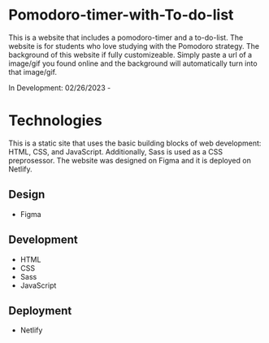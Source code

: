 # Pomodoro-timer-with-To-do-list

This is a website that includes a pomodoro-timer and a to-do-list. The website is for students who love studying with the Pomodoro strategy. The background of this website if fully customizeable. Simply paste a url of a image/gif you found online and the background will automatically turn into that image/gif.

In Development: 02/26/2023 - 

# Technologies
This is a static site that uses the basic building blocks of web development: HTML, CSS, and JavaScript. Additionally, Sass is used as a CSS preprosessor. The website was designed on Figma and it is deployed on Netlify. 

## Design
- Figma

## Development
- HTML
- CSS
- Sass
- JavaScript

## Deployment
- Netlify
